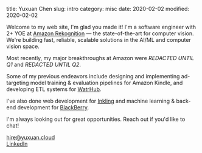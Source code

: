 title: Yuxuan Chen
slug: intro
category: misc
date: 2020-02-02
modified: 2020-02-02

Welcome to my web site, I'm glad you made it! I'm a software engineer with 2+ YOE at [Amazon Rekognition](https://aws.amazon.com/rekognition/) — the state-of-the-art for computer vision. We're building fast, reliable, scalable solutions in the AI/ML and computer vision space.

Most recently, my major breakthroughs at Amazon were *REDACTED UNTIL Q1* and *REDACTED UNTIL Q2*.

Some of my previous endeavors include designing and implementing ad-targeting model training & evaluation pipelines for Amazon Kindle, and developing ETL systems for [WatrHub](https://www.watrhub.com/).

I've also done web development for [Inkling](https://www.inkling.com/) and machine learning & back-end development for [BlackBerry](https://www.blackberry.com/us/en/company/overview).

I'm always looking out for great opportunities. Reach out if you'd like to chat!

[hire@yuxuan.cloud](mailto:hire@yuxuan.cloud)  
[LinkedIn](https://www.linkedin.com/in/chenyuxuan/)

